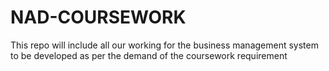 # NAD-COURSEWORK
This repo will include all our working for the business management system to be developed as per the demand of the coursework requirement
